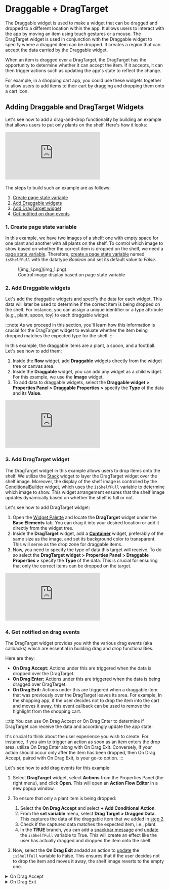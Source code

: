 # Draggable + DragTarget

The Draggable widget is used to make a widget that can be dragged and dropped to a different location within the app. It allows users to interact with the app by moving an item using touch gestures or a mouse. The DragTarget widget is used in conjunction with the Draggable widget to specify where a dragged item can be dropped. It creates a region that can accept the data carried by the Draggable widget.

When an item is dragged over a DragTarget, the DragTarget has the opportunity to determine whether it can accept the item. If it accepts, it can then trigger actions such as updating the app's state to reflect the change.

For example, in a shopping cart app, you could use these widgets together to allow users to add items to their cart by dragging and dropping them onto a cart icon.

## Adding Draggable and DragTarget Widgets

Let's see how to add a drag-and-drop functionality by building an example that allows users to put only plants on the shelf. Here's how it looks:

<div class="video-container"><iframe src="https://www.loom.
com/embed/68dcc413ad664a7e887e4e305aaec6c2?sid=59c1dcf4-2b71-4dd4-9f13-4cee933bcaf4" frameborder="0" allow="accelerometer; autoplay; clipboard-write; encrypted-media; gyroscope; picture-in-picture; web-share" referrerpolicy="strict-origin-when-cross-origin" allowfullscreen></iframe></div>


<p></p>

The steps to build such an example are as follows:

1. [Create page state variable](#1-create-page-state-variable)
2. [Add Draggable widgets](#2-add-draggable-widgets)
3. [Add DragTarget widget](#3-add-dragtarget-widget)
4. [Get notified on drag events](#4-get-notified-on-drag-events)

### 1. Create page state variable

In this example, we have two images of a shelf: one with empty space for one plant and another 
with all plants on the shelf. To control which image to show based on whether the correct item 
is dropped on the shelf, we need a 
[page state variable](../../pages/page-lifecycle.md#page-state). 
Therefore, 
[create a page state variable](../../pages/page-lifecycle.md#creating-a-page-state)
named `isShelfFull` with the datatype *Boolean* and set its default value to *False*.

<figure>
    ![img_1.png](img_1.png)
  <figcaption class="centered-caption">Control image display based on page state variable</figcaption>
</figure>

### 2. Add Draggable widgets

Let's add the draggable widgets and specify the data for each widget. This data will later be used to determine if the correct item is being dropped on the shelf. For instance, you can assign a unique identifier or a type attribute (e.g., plant, spoon, toy) to each draggable widget.

:::note
As we proceed in this section, you'll learn how this information is crucial for the DragTarget widget to evaluate whether the item being dropped matches the expected type for the shelf.
:::

In this example, the draggable items are a plant, a spoon, and a football. Let's see how to add them:

1. Inside the **Row** widget, add 
**Draggable** widgets directly from the widget tree or canvas area.
2. Inside the **Draggable** widget, you can add any widget as a child widget. For this example, we use the **Image** widget.
3. To add data to draggable widgets, select the **Draggable widget > Properties Panel > Draggable Properties >** specify the **Type** of the data and its **Value**.

<div class="video-container"><iframe src="https://www.loom.
com/embed/09755c639a8f4aaaa2ea2df8bb8b0324?sid=c4738082-d7ee-4e9b-8940-e887334e476b" frameborder="0" allow="accelerometer; autoplay; clipboard-write; encrypted-media; gyroscope; picture-in-picture; web-share" referrerpolicy="strict-origin-when-cross-origin" allowfullscreen></iframe></div>



### 3. Add DragTarget widget

The DragTarget widget in this example allows users to drop items onto the shelf. We utilize the [Stack](/widgets-and-components/widgets/layout-elements/stack) widget to layer the DragTarget widget over the shelf image. Moreover, the display of the shelf image is controlled by the [ConditionalBuilder](/widgets-and-components/widgets/base-elements/conditionalbuilder) widget, which uses the `isShelfFull` variable to determine which image to show. This widget arrangement ensures that the shelf image updates dynamically based on whether the shelf is full or not.

Let's see how to add DragTarget widget:

1. Open the [Widget Palette](../../../../intro/ff-ui/widget-palette.md) and locate the **DragTarget** widget under the **Base Elements** tab. You can drag it into your desired location or add it directly from the widget tree.
2. Inside the **DragTarget** widget, add a [**Container**](/widgets-and-components/widgets/layout-elements/container) widget, preferably of the same size as the image, and set its background color to transparent. This will serve as the drop zone for draggable items.
3. Now, you need to specify the type of data this target will receive. To do so select the **DragTarget widget > Properties Panel > Draggable Properties >** specify the **Type** of the data. This is crucial for ensuring that only the correct items can be dropped on the target.

<div class="video-container"><iframe src="https://www.loom.
com/embed/ffe78e15510d4cf2b34c1bbe0a54bad2?sid=97dadbab-779b-41ac-a23f-4f8d42e067b3" frameborder="0" allow="accelerometer; autoplay; clipboard-write; encrypted-media; gyroscope; picture-in-picture; web-share" referrerpolicy="strict-origin-when-cross-origin" allowfullscreen></iframe></div>



### 4. Get notified on drag events

The DragTarget widget provides you with the various drag events (aka callbacks) which are essential in building drag and drop functionalities.

Here are they:

- **On Drag Accept:** Actions under this are triggered when the data is dropped over the DragTarget.
- **On Drag Enter:** Actions under this are triggered when the data is being dragged over 
  DragTarget.
- **On Drag Exit:** Actions under this are triggered when a draggable item that was previously 
  over the DragTarget leaves its area. For example, In the shopping app, if the user decides not to drop the item into the cart and moves it away, this event callback can be used to remove the highlight from the shopping cart.

:::tip
You can use On Drag Accept or On Drag Enter to determine if DragTarget can receive the 
data and accordingly update the app state.

It's crucial to think about the user experience you wish to create. For instance, if you aim to trigger an action as soon as an item enters the drop area, utilize On Drag Enter along with On Drag Exit. Conversely, if your action should occur only after the item has been dropped, then On Drag Accept, paired with On Drag Exit, is your go-to option.
:::

Let's see how to add drag events for this example:

1. Select **DragTarget** widget, select **Actions** from the Properties Panel (the right menu), 
and click **Open**. This will open an **Action Flow Editor** in a new popup window.
2. To ensure that only a plant item is being dropped:

    1. Select the **On Drag Accept** and select **+ Add Conditional Action**.
    5. From the **set variable** menu, select **Drag Target > Dragged Data**. This captures the data of the draggable item that we added in [step 2](/widgets-and-components/widgets/base-elements/draggable-+-dragtarget#id-2.-add-draggable-widgets).
    8. Check if the captured data matches the expected item, i.e., plant.
    11. In the **TRUE** branch, you can add a [snackbar message](../../pages/page-elements.md#snackbar) and [update](../../pages/page-lifecycle.md#page-state) the `isShelfFull` variable to True. This will create an effect like the user has actually dragged and dropped the item onto the shelf.
3. Now, select the **On Drag Exit** andadd an action to [update](../../pages/page-lifecycle.md#page-state) the `isShelfFull` variable to False. This ensures that if the user decides not to drop the item and moves it away, the shelf image reverts to the empty one.

<details>
<summary>On Drag Accept</summary>

<div class="video-container"><iframe src="https://www.loom.
com/embed/53acd90e5f394581951173d4626c68a9?sid=0438be54-ed23-46e8-9f45-2cc36974037d" frameborder="0" allow="accelerometer; autoplay; clipboard-write; encrypted-media; gyroscope; picture-in-picture; web-share" referrerpolicy="strict-origin-when-cross-origin" allowfullscreen></iframe></div>


</details>

<details>
<summary>On Drag Exit</summary>

![img_2.png](img_2.png)
</details>